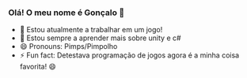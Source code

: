 ### Olá! O meu nome é Gonçalo 👋

- 🔭 Estou atualmente a trabalhar em um jogo!
- 🌱 Estou sempre a aprender mais sobre unity e c#
- 😄 Pronouns: Pimps/Pimpolho
- ⚡ Fun fact: Detestava programação de jogos agora é a minha coisa favorita! 😄
